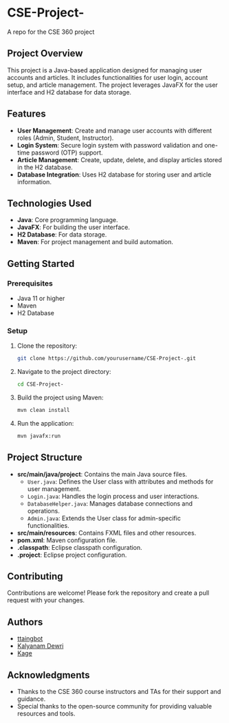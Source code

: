 # CSE-Project-
A repo for the CSE 360 project


## Project Overview

This project is a Java-based application designed for managing user accounts and articles. It includes functionalities for user login, account setup, and article management. The project leverages JavaFX for the user interface and H2 database for data storage.

## Features

- **User Management**: Create and manage user accounts with different roles (Admin, Student, Instructor).
- **Login System**: Secure login system with password validation and one-time password (OTP) support.
- **Article Management**: Create, update, delete, and display articles stored in the H2 database.
- **Database Integration**: Uses H2 database for storing user and article information.

## Technologies Used

- **Java**: Core programming language.
- **JavaFX**: For building the user interface.
- **H2 Database**: For data storage.
- **Maven**: For project management and build automation.

## Getting Started

### Prerequisites

- Java 11 or higher
- Maven
- H2 Database

### Setup

1. Clone the repository:
    ```sh
    git clone https://github.com/yourusername/CSE-Project-.git
    ```
2. Navigate to the project directory:
    ```sh
    cd CSE-Project-
    ```
3. Build the project using Maven:
    ```sh
    mvn clean install
    ```
4. Run the application:
    ```sh
    mvn javafx:run
    ```

## Project Structure

- **src/main/java/project**: Contains the main Java source files.
  - `User.java`: Defines the User class with attributes and methods for user management.
  - `Login.java`: Handles the login process and user interactions.
  - `DatabaseHelper.java`: Manages database connections and operations.
  - `Admin.java`: Extends the User class for admin-specific functionalities.
- **src/main/resources**: Contains FXML files and other resources.
- **pom.xml**: Maven configuration file.
- **.classpath**: Eclipse classpath configuration.
- **.project**: Eclipse project configuration.

## Contributing

Contributions are welcome! Please fork the repository and create a pull request with your changes.

## Authors

- [ttaingbot](https://github.com/ttaingbot)
- [Kalyanam Dewri](https://github.com/kalyanamdewri)
- [Kage](https://github.com/Kage-Bot)

## Acknowledgments

- Thanks to the CSE 360 course instructors and TAs for their support and guidance.
- Special thanks to the open-source community for providing valuable resources and tools.